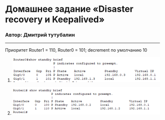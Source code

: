 # Домашнее задание «Disaster recovery и Keepalived»

### Автор: Дмитрий тутубалин
---

Приоритет Router1 = 110, Router0 = 101; decrement по умолчанию 10
1.  ![alt text](screenshots/R1.png)


2.  ![alt text](screenshots/R2.png)